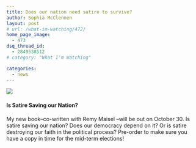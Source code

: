 ```yaml
---
title: Does our nation need satire to survive?
author: Sophia McClennen
layout: post
# url: /what-im-watching/472/
home_page_image:
  - 473
dsq_thread_id:
  - 2849538512
# category: "What I'm Watching"

categories: 
  - news
---
```

![](/uploads/book-cover-e1405549832774.jpg)

#### Is Satire Saving our Nation?



My new book&#8211;co-written with Remy Maisel &#8211;will be out on October 30. Is satire saving our nation? Does our democracy depend on it? Or is satire destroying our faith in the political process? Pre-order to make sure you have a copy in time for the mid-term elections!
